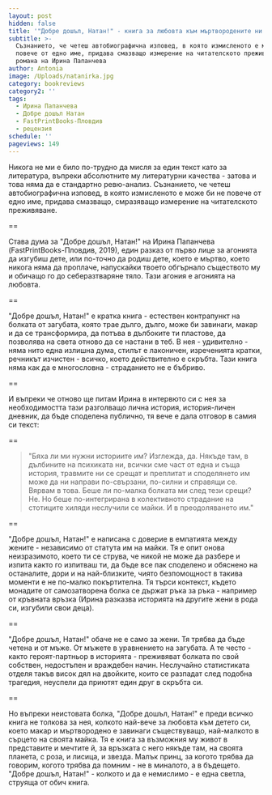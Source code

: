 ```yaml
---
layout: post
hidden: false
title: '"Добре дошъл, Натан!" - книга за любовта към мъртвородените ни деца'
subtitle: >-
  Съзнанието, че четеш автобиографична изповед, в която измисленото е може би не
  повече от едно име, придава смазващо измерение на читателското преживяване от
  романа на Ирина Папанчева
author: Antonia
image: /Uploads/natanirka.jpg
category: bookreviews
category2: ''
tags:
  - Ирина Папанчева
  - Добре дошъл Натан
  - FastPrintBooks-Пловдив
  - рецензия
schedule: ''
pageviews: 149
---
```

Никога не ми е било по-трудно да мисля за един текст като за литература, въпреки абсолютните му литературни качества - затова и това няма да е стандартно ревю-анализ. Съзнанието, че четеш автобиографична изповед, в която измисленото е може би не повече от едно име, придава смазващо, смразяващо измерение на читателското преживяване. 

\==

Става дума за "Добре дошъл, Натан!" на Ирина Папанчева (FastPrintBooks-Пловдив, 2019), един разказ от първо лице за агонията да изгубиш дете, или по-точно да родиш дете, което е мъртво, което никога няма да проплаче, напускайки твоето обгърнало съществото му и обичащо го до себеразтваряне тяло. Тази агония е агонията на любовта.

\==

"Добре дошъл, Натан!" е кратка книга - естествен контрапункт на болката от загубата, която трае дълго, дълго, може би завинаги, макар и да се трансформира, да потъва в дълбоките ти пластове, да позволява на света отново да се настани в теб. В нея - удивително - няма нито една излишна дума, стилът е лаконичен, изреченията кратки, речникът изчистен - всичко, което действително е скръбта. Тази книга няма как да е многословна - страданието не е бъбриво. 

\==

И въпреки че отново ще питам Ирина в интервюто си с нея за необходимостта тази разголващо лична история, история-личен дневник, да бъде споделена публично, тя вече е дала отговор в самия си текст:  

\==

> "Бяха ли ми нужни историите им? Изглежда, да. Някъде там, в дълбините на психиката ни, всички сме част от една и съща история, травмите ни се срещат и преплитат и споделянето им може да ни направи по-свързани, по-силни и справящи се. Вярвам в това. Беше ли по-малка болката ми след тези срещи? Не. Но беше по-интегрирана в колективното страдание на стотиците хиляди неслучили се майки. И в преодоляването им."

\==

"Добре дошъл, Натан!" е написана с доверие в емпатията между жените - независимо от статута им на майки. Тя е опит онова неизразимото, което ти се струва, че никой не може да разбере и изпита както го изпитваш ти, да бъде все пак споделено и обяснено на останалите, дори и на най-близките, чиято безпомощност в такива моменти е не по-малко покъртителна. Тя търси контекст, където монадите от самозатворена болка се държат ръка за ръка - например от кръвната връзка (Ирина разказва историята на другите жени в рода си, изгубили свои деца).

\==

"Добре дошъл, Натан!" обаче не е само за жени. Тя трябва да бъде четена и от мъже. От мъжете в уравнението на загубата. А те често - както героят-партньор в историята - преживяват болката по свой собствен, недостъпен и враждебен начин. Неслучайно статистиката отделя такъв висок дял на двойките, които се разпадат след подобна трагедия, неуспели да приютят един друг в скръбта си. 

\==

Но въпреки неистовата болка, "Добре дошъл, Натан!" е преди всичко книга не толкова за нея, колкото най-вече за любовта към детето си, което макар и мъртвородено е завинаги съществуващо, най-малкото в сърцето на своята майка. Тя е книга за възможния му живот в представите и мечтите й, за връзката с него някъде там, на своята планета, с роза, и лисица, и звезда. Малък принц, за когото трябва да говорим, когото трябва да помним - не в миналото, а в бъдещето. "Добре дошъл, Натан!" - колкото и да е немислимо - е една светла, струяща от обич книга.